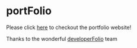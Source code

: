 # portFolio
Please click [here](https://darshan-ramesh.github.io/portFolio/) to checkout the portfolio website!

Thanks to the wonderful [developerFolio](https://github.com/saadpasta/developerFolio) team 
